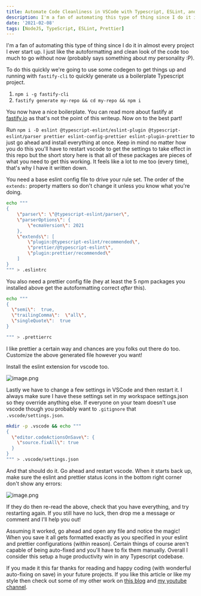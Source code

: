 ```yaml
---
title: Automate Code Cleanliness in VSCode with Typescript, ESLint, and Prettier
description: I'm a fan of automating this type of thing since I do it in almost every project I ever start up. I just like the autoformatting and clean look of the code too much to go without now (probably says something about my personality).
date: '2021-02-08'
tags: [NodeJS, TypeScript, ESLint, Prettier]
---
```


I'm a fan of automating this type of thing since I do it in almost every project I ever start up. I just like the autoformatting and clean look of the code too much to go without now (probably says something about my personality :P).

To do this quickly we're going to use some codegen to get things up and running with `fastify-cli` to quickly generate us a boilerplate Typescript project.  

1. `npm i -g fastify-cli`
2. `fastify generate my-repo && cd my-repo && npm i`

You now have a nice boilerplate.  You can read more about fastify at [fastify.io](https://fastify.io) as that's not the point of this writeup.  Now on to the best part!

Run `npm i -D eslint @typescript-eslint/eslint-plugin @typescript-eslint/parser prettier eslint-config-prettier eslint-plugin-prettier` to just go ahead and install everything at once.  Keep in mind no matter how you do this you'll have to restart vscode to get the settings to take effect in this repo but the short story here is that all of these packages are pieces of what you need to get this working.  It feels like a lot to me too (every time), that's why I have it written down.

You need a base eslint config file to drive your rule set.  The order of the `extends:` property matters so don't change it unless you know what you're doing.

```bash
echo """
{
    \"parser\": \"@typescript-eslint/parser\",
    \"parserOptions\": {
        \"ecmaVersion\": 2021
    },
    \"extends\": [
        \"plugin:@typescript-eslint/recommended\",
        \"prettier/@typescript-eslint\",
        \"plugin:prettier/recommended\"
    ]
}
""" > .eslintrc
```

You also need a prettier config file (hey at least the 5 npm packages you installed above get the autoformatting correct _after_ this).

```bash
echo """
{
  \"semi\":  true,
  \"trailingComma\":  \"all\",
  \"singleQuote\":  true
}

""" > .prettierrc
```

I like prettier a certain way and chances are you folks out there do too.  Customize the above generated file however you want!

Install the eslint extension for vscode too.

![image.png](https://cdn.hashnode.com/res/hashnode/image/upload/v1612230828666/bmF9TKF_t.png)

Lastly we have to change a few settings in VSCode and then restart it.  I always make sure I have these settings set in my workspace settings.json so they override anything else. If everyone on your team doesn't use vscode though you probably want to `.gitignore` that `.vscode/settings.json`.

```bash
mkdir -p .vscode && echo """
{
  \"editor.codeActionsOnSave\": {
    \"source.fixAll\": true
  }
}
""" > .vscode/settings.json
```

And that should do it. Go ahead and restart vscode.  When it starts back up, make sure the eslint and prettier status icons in the bottom right corner don't show any errors:

![image.png](https://cdn.hashnode.com/res/hashnode/image/upload/v1612231477887/tZ_1Vn7h_.png)

If they do then re-read the above, check that you have everything, and try restarting again.  If you still have no luck, then drop me a message or comment and I'll help you out!

Assuming it worked, go ahead and open any file and notice the magic!  When you save it all gets formatted exactly as you specified in your eslint and prettier configurations (within reason).  Certain things of course aren't capable of being auto-fixed and you'll have to fix them manually.  Overall I consider this setup a huge productivity win in any Typescript codebase.

If you made it this far thanks for reading and happy coding (with wonderful auto-fixing on save) in your future projects.  If you like this article or like my style then check out some of my other work on [this blog](https://jaywolfe.dev/) and [my youtube channel](https://www.youtube.com/channel/UCqUMpLZFrCxXm-qPSa8G08g).
